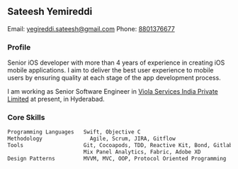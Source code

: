 ##                                                    Sateesh Yemireddi

Email: [yegireddi.sateesh@gmail.com](mailto:yegireddi.sateesh@gmail.com)             Phone: [8801376677](tel:+918801376677)

### Profile

Senior iOS developer with more than 4 years of experience in creating iOS mobile applications. I aim to deliver the best user experience to mobile users by ensuring quality at each stage of the app development process.

I am working as Senior Software Engineer in [Viola Services India Private Limited](https://www.violamoney.com) at present, in Hyderabad.

### Core Skills
```markdown
Programming Languages 	Swift, Objective C
Methodology 	          Agile, Scrum, JIRA, Gitflow
Tools 	                Git, Cocoapods, TDD, Reactive Kit, Bond, Gitlab CI/CD, Hockey App, Google Analytics, 
                        Mix Panel Analytics, Fabric, Adobe XD
Design Patterns	        MVVM, MVC, OOP, Protocol Oriented Programming
